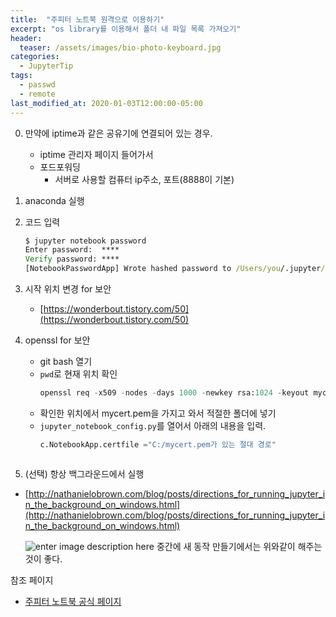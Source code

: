 ```yaml
---
title:  "주피터 노트북 원격으로 이용하기"
excerpt: "os library를 이용해서 폴더 내 파일 목록 가져오기"
header:
  teaser: /assets/images/bio-photo-keyboard.jpg
categories:
  - JupyterTip
tags:
  - passwd
  - remote
last_modified_at: 2020-01-03T12:00:00-05:00
---
```

0. 만약에 iptime과 같은 공유기에 연결되어 있는 경우.    
	- iptime 관리자 페이지 들어가서
	- 포드포워딩   
		- 서버로 사용할 컴퓨터 ip주소, 포트(8888이 기본)    
1. anaconda 실행   
2. 코드 입력   
	``` cmd
	$ jupyter notebook password
	Enter password:  ****
	Verify password: ****
	[NotebookPasswordApp] Wrote hashed password to /Users/you/.jupyter/jupyter_notebook_config.json
	```   

3.  시작 위치 변경 for 보안
	- [https://wonderbout.tistory.com/50](https://wonderbout.tistory.com/50)
4. openssl for 보안
	- git bash 열기
	- ```pwd```로 현재 위치 확인
		``` python
		openssl req -x509 -nodes -days 1000 -newkey rsa:1024 -keyout mycert.pem -out mycert.pem
		```
	-  확인한 위치에서 mycert.pem을 가지고 와서 적절한 폴더에 넣기
	- `jupyter_notebook_config.py`를 열어서 아래의 내용을 입력.   
		``` python
		c.NotebookApp.certfile ="C:/mycert.pem가 있는 절대 경로"
	```   
5. (선택) 항상 백그라운드에서 실행
- [http://nathanielobrown.com/blog/posts/directions_for_running_jupyter_in_the_background_on_windows.html](http://nathanielobrown.com/blog/posts/directions_for_running_jupyter_in_the_background_on_windows.html)

	![enter image description here](https://lh3.googleusercontent.com/jrNSzfBei-SVwunxN1RtmPm_eY-Pwile7lbMMIck7oCyRJrT38TzeMkURVT1hPSgn6g1dDC_SZWs "2")
	중간에 새 동작 만들기에서는 위와같이 해주는것이 좋다.

참조 페이지
- [주피터 노트북 공식 페이지](https://jupyter-notebook.readthedocs.io/en/stable/public_server.html)
<!--stackedit_data:
eyJoaXN0b3J5IjpbLTg2NDM5MjA1MSw4NDAxNzgwNTEsMTIxNz
gwMDAzNF19
-->